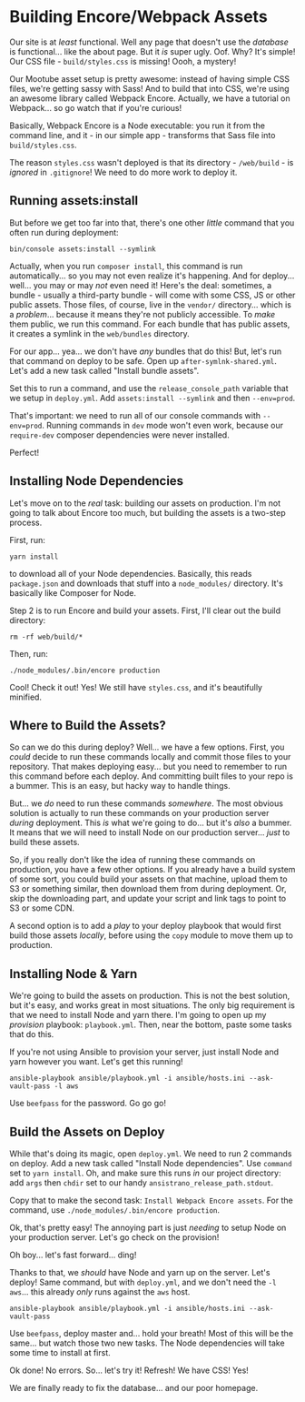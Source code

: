 # Building Encore/Webpack Assets

Our site is at *least* functional. Well any page that doesn't use the *database*
is functional... like the about page. But it *is* super ugly. Oof. Why? It's
simple! Our CSS file - `build/styles.css` is missing! Oooh, a mystery!

Our Mootube asset setup is pretty awesome: instead of having simple CSS files,
we're getting sassy with Sass! And to build that into CSS, we're using an awesome
library called Webpack Encore. Actually, we have a tutorial on Webpack... so go watch
that if you're curious!

Basically, Webpack Encore is a Node executable: you run it from the command
line, and it - in our simple app - transforms that Sass file into `build/styles.css`.

The reason `styles.css` wasn't deployed is that its directory - `/web/build` -
is *ignored* in `.gitignore`! We need to do more work to deploy it.

## Running assets:install

But before we get too far into that, there's one other *little* command that you
often run during deployment:

```terminal
bin/console assets:install --symlink
```

Actually, when you run `composer install`, this command is run automatically...
so you may not even realize it's happening. And for deploy... well... you may or
may *not* even need it! Here's the deal: sometimes, a bundle - usually a third-party
bundle - will come with some CSS, JS or other public assets. Those files, of course,
live in the `vendor/` directory... which is a *problem*... because it means they're
not publicly accessible. To *make* them public, we run this command. For each bundle
that has public assets, it creates a symlink in the `web/bundles` directory.

For our app... yea... we don't have *any* bundles that do this! But, let's run
that command on deploy to be safe. Open up `after-symlnk-shared.yml`. Let's add
a new task called "Install bundle assets".

Set this to run a command, and use the `release_console_path` variable that we
setup in `deploy.yml`. Add `assets:install --symlink` and then `--env=prod`.

That's important: we need to run all of our console commands with `--env=prod`.
Running commands in `dev` mode won't even work, because our `require-dev` composer
dependencies were never installed.

Perfect!

## Installing Node Dependencies

Let's move on to the *real* task: building our assets on production. I'm not going
to talk about Encore too much, but building the assets is a two-step process.

First, run:

```terminal
yarn install
```

to download all of your Node dependencies. Basically, this reads `package.json` and
downloads that stuff into a `node_modules/` directory. It's basically like Composer
for Node.

Step 2 is to run Encore and build your assets. First, I'll clear out the build
directory:

```terminal
rm -rf web/build/*
```

Then, run:

```terminal
./node_modules/.bin/encore production
```

Cool! Check it out! Yes! We still have `styles.css`, and it's beautifully minified.

## Where to Build the Assets?

So can we do this during deploy? Well... we have a few options. First, you *could*
decide to run these commands locally and commit those files to your repository. That
makes deploying easy... but you need to remember to run this command before each
deploy. And committing built files to your repo is a bummer. This is an easy, but
hacky way to handle things.

But... we *do* need to run these commands *somewhere*. The most obvious solution
is actually to run these commands on your production server *during* deployment.
This *is* what we're going to do... but it's *also* a bummer. It means that we will
need to install Node on our production server... *just* to build these assets.

So, if you really don't like the idea of running these commands on production, you
have a few other options. If you already have a build system of some sort, you could
build your assets on that machine, upload them to S3 or something similar, then download
them from during deployment. Or, skip the downloading part, and update your script
and link tags to point to S3 or some CDN.

A second option is to add a  *play* to your deploy playbook that would first build
those assets *locally*, before using the `copy` module to move them up to production.

## Installing Node & Yarn

We're going to build the assets on production. This is not the best solution, but
it's easy, and works great in most situations. The only big requirement is that
we need to install Node and yarn there. I'm going to open up my *provision* playbook:
`playbook.yml`. Then, near the bottom, paste some tasks that do this.

If you're not using Ansible to provision your server, just install Node and yarn
however you want. Let's get this running!

```terminal
ansible-playbook ansible/playbook.yml -i ansible/hosts.ini --ask-vault-pass -l aws
```

Use `beefpass` for the password. Go go go!

## Build the Assets on Deploy

While that's doing its magic, open `deploy.yml`. We need to run 2 commands on
deploy. Add a new task called "Install Node dependencies". Use `command` set
to `yarn install`. Oh, and make sure this runs *in* our project directory: add `args`
then `chdir` set to our handy `ansistrano_release_path.stdout`.

Copy that to make the second task: `Install Webpack Encore assets`. For the command,
use `./node_modules/.bin/encore production`.

Ok, that's pretty easy! The annoying part is just *needing* to setup Node on your
production server. Let's go check on the provision!

Oh boy... let's fast forward... ding!

Thanks to that, we *should* have Node and yarn up on the server. Let's deploy!
Same command, but with `deploy.yml`, and we don't need the `-l aws`... this already
*only* runs against the `aws` host.

```terminal-deploy
ansible-playbook ansible/playbook.yml -i ansible/hosts.ini --ask-vault-pass
```

Use `beefpass`, deploy master and... hold your breath! Most of this will be the
same... but watch those two new tasks. The Node dependencies will take some time
to install at first.

Ok done! No errors. So... let's try it! Refresh! We have CSS! Yes!

We are finally ready to fix the database... and our poor homepage.
